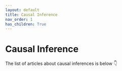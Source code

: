 ```yaml
---
layout: default
title: Causal Inference
nav_order: 1
has_children: True
---
```


# Causal Inference

The list of articles about causal inferences is below 👇
